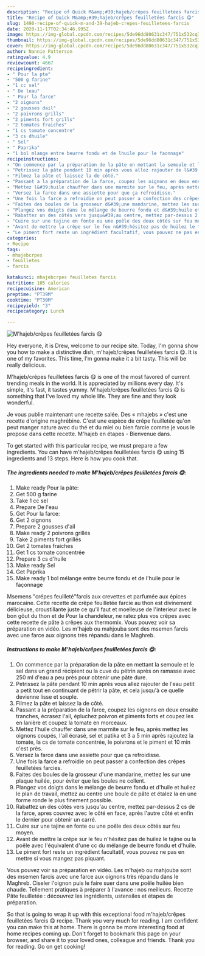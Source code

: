 ```yaml
---
description: "Recipe of Quick M&amp;#39;hajeb/crêpes feuilletées farcis 😋"
title: "Recipe of Quick M&amp;#39;hajeb/crêpes feuilletées farcis 😋"
slug: 1490-recipe-of-quick-m-and-39-hajeb-crepes-feuilletees-farcis
date: 2020-11-17T02:34:46.995Z
image: https://img-global.cpcdn.com/recipes/5de96dd80631c347/751x532cq70/mhajebcrepes-feuilletees-farcis-😋-photo-principale-de-la-recette.jpg
thumbnail: https://img-global.cpcdn.com/recipes/5de96dd80631c347/751x532cq70/mhajebcrepes-feuilletees-farcis-😋-photo-principale-de-la-recette.jpg
cover: https://img-global.cpcdn.com/recipes/5de96dd80631c347/751x532cq70/mhajebcrepes-feuilletees-farcis-😋-photo-principale-de-la-recette.jpg
author: Nannie Patterson
ratingvalue: 4.9
reviewcount: 4667
recipeingredient:
- " Pour la pte"
- "500 g farine"
- "1 cc sel"
- " De leau"
- " Pour la farce"
- "2 oignons"
- "2 gousses dail"
- "2 poivrons grills"
- "2 piments fort grills"
- "2 tomates fraiches"
- "1 cs tomate concentre"
- "3 cs dhuile"
- " Sel"
- " Paprika"
- "1 bol mlange entre beurre fondu et de lhuile pour le faonnage"
recipeinstructions:
- "On commence par la préparation de la pâte en mettant la semoule et le sel dans un grand récipient ou la cuve du pétrin après on ramasse avec 250 ml d&#39;eau a peu près pour obtenir une pâte dure."
- "Petrissez la pâte pendant 10 min après vous allez rajouter de l&#39;eau petit a petit tout en continuant de pétrir la pâte, et cela jusqu&#39;à ce quelle devienne lisse et souple."
- "Filmez la pâte et laissez la de côté."
- "Passant a la préparation de la farce, coupez les oignons en deux ensuite tranches, écrasez l&#39;ail, épluchez poivron et piments forts et coupez les en lanière et coupez la tomate en morceaux."
- "Mettez l&#39;huile chauffer dans une marmite sur le feu, après mettez les oignons coupés, l&#39;ail écrasé, sel et patika et 3 a 5 min après rajoutez la tomate, la cs de tomate concentrée, le poivrons et le piment et 10 min c&#39;est près."
- "Versez la farce dans une assiette pour que ça refroidisse."
- "Une fois la farce a refroidie on peut passer a confection des crêpes feuilletées farcies."
- "Faites des boules de la grosseur d&#39;une mandarine, mettez les sur une plaque huilée, pour éviter que les boules ne collent."
- "Plangez vos doigts dans le mélange de beurre fondu et d&#39;huile et huilez le plan de travail, mettez au centre une boule de pâte et étalez la en une forme ronde le plus finement possible."
- "Rabattez un des côtés vers jusqu&#39;au centre, mettez par-dessus 2 cs de la farce, apres couvrez avec le côté en face, après l&#39;autre côté et enfin le dernier pour obtenir un carré."
- "Cuire sur une tajine en fonte ou une poêle des deux côtés sur feu moyen."
- "Avant de mettre la crêpe sur le feu n&#39;hésitez pas de huilez le tajine ou la poêle avec l&#39;équivalent d&#39;une cc du mélange de beurre fondu et d&#39;huile."
- "Le piment fort reste un ingrédient facultatif, vous pouvez ne pas en mettre si vous mangez pas piquant."
categories:
- Recipe
tags:
- mhajebcrpes
- feuilletes
- farcis

katakunci: mhajebcrpes feuilletes farcis 
nutrition: 105 calories
recipecuisine: American
preptime: "PT39M"
cooktime: "PT30M"
recipeyield: "3"
recipecategory: Lunch

---
```



![M&#39;hajeb/crêpes feuilletées farcis 😋](https://img-global.cpcdn.com/recipes/5de96dd80631c347/751x532cq70/mhajebcrepes-feuilletees-farcis-😋-photo-principale-de-la-recette.jpg)

Hey everyone, it is Drew, welcome to our recipe site. Today, I'm gonna show you how to make a distinctive dish, m&#39;hajeb/crêpes feuilletées farcis 😋. It is one of my favorites. This time, I'm gonna make it a bit tasty. This will be really delicious.

M&#39;hajeb/crêpes feuilletées farcis 😋 is one of the most favored of current trending meals in the world. It is appreciated by millions every day. It's simple, it's fast, it tastes yummy. M&#39;hajeb/crêpes feuilletées farcis 😋 is something that I've loved my whole life. They are fine and they look wonderful.

Je vous publie maintenant une recette salée. Des « mhajebs » c&#39;est une recette d&#39;origine maghrébine. C&#39;est une espèce de crêpe feuilletée qu&#39;on peut manger nature avec du thé et du miel ou bien farcie comme je vous le propose dans cette recette. M&#39;hajeb en étapes - Bienvenue dans.


To get started with this particular recipe, we must prepare a few ingredients. You can have m&#39;hajeb/crêpes feuilletées farcis 😋 using 15 ingredients and 13 steps. Here is how you cook that.

<!--inarticleads1-->

##### The ingredients needed to make M&#39;hajeb/crêpes feuilletées farcis 😋:

1. Make ready  Pour la pâte:
1. Get 500 g farine
1. Take 1 cc sel
1. Prepare  De l&#39;eau
1. Get  Pour la farce:
1. Get 2 oignons
1. Prepare 2 gousses d&#39;ail
1. Make ready 2 poivrons grillés
1. Take 2 piments fort grillés
1. Get 2 tomates fraiches
1. Get 1 cs tomate concentrée
1. Prepare 3 cs d&#39;huile
1. Make ready  Sel
1. Get  Paprika
1. Make ready 1 bol mélange entre beurre fondu et de l&#39;huile pour le façonnage


Msemens &#34;crépes feuilleté&#34;farcis aux crevettes et parfumée aux épices marocaine. Cette recette de crêpe feuilletée farcie au thon est divinement délicieuse, croustillante juste ce qu&#39;il faut et moelleuse de l&#39;interieur avec le bon gôut du thon et de Pour la chandeleur, ne ratez plus vos crêpes avec cette recette de pâte à crêpes aux thermomix. Vous pouvez voir sa préparation en vidéo. Les m&#39;hajeb ou mahjouba sont des msemen farcis avec une farce aux oignons très répandu dans le Maghreb. 

<!--inarticleads2-->

##### Instructions to make M&#39;hajeb/crêpes feuilletées farcis 😋:

1. On commence par la préparation de la pâte en mettant la semoule et le sel dans un grand récipient ou la cuve du pétrin après on ramasse avec 250 ml d&#39;eau a peu près pour obtenir une pâte dure.
1. Petrissez la pâte pendant 10 min après vous allez rajouter de l&#39;eau petit a petit tout en continuant de pétrir la pâte, et cela jusqu&#39;à ce quelle devienne lisse et souple.
1. Filmez la pâte et laissez la de côté.
1. Passant a la préparation de la farce, coupez les oignons en deux ensuite tranches, écrasez l&#39;ail, épluchez poivron et piments forts et coupez les en lanière et coupez la tomate en morceaux.
1. Mettez l&#39;huile chauffer dans une marmite sur le feu, après mettez les oignons coupés, l&#39;ail écrasé, sel et patika et 3 a 5 min après rajoutez la tomate, la cs de tomate concentrée, le poivrons et le piment et 10 min c&#39;est près.
1. Versez la farce dans une assiette pour que ça refroidisse.
1. Une fois la farce a refroidie on peut passer a confection des crêpes feuilletées farcies.
1. Faites des boules de la grosseur d&#39;une mandarine, mettez les sur une plaque huilée, pour éviter que les boules ne collent.
1. Plangez vos doigts dans le mélange de beurre fondu et d&#39;huile et huilez le plan de travail, mettez au centre une boule de pâte et étalez la en une forme ronde le plus finement possible.
1. Rabattez un des côtés vers jusqu&#39;au centre, mettez par-dessus 2 cs de la farce, apres couvrez avec le côté en face, après l&#39;autre côté et enfin le dernier pour obtenir un carré.
1. Cuire sur une tajine en fonte ou une poêle des deux côtés sur feu moyen.
1. Avant de mettre la crêpe sur le feu n&#39;hésitez pas de huilez le tajine ou la poêle avec l&#39;équivalent d&#39;une cc du mélange de beurre fondu et d&#39;huile.
1. Le piment fort reste un ingrédient facultatif, vous pouvez ne pas en mettre si vous mangez pas piquant.


Vous pouvez voir sa préparation en vidéo. Les m&#39;hajeb ou mahjouba sont des msemen farcis avec une farce aux oignons très répandu dans le Maghreb. Ciseler l&#39;oignon puis le faire suer dans une poêle huilée bien chaude. Tellement pratiques à préparer à l&#39;avance : nos meilleurs. Recette Pâte feuilletée : découvrez les ingrédients, ustensiles et étapes de préparation. 

So that is going to wrap it up with this exceptional food m&#39;hajeb/crêpes feuilletées farcis 😋 recipe. Thank you very much for reading. I am confident you can make this at home. There is gonna be more interesting food at home recipes coming up. Don't forget to bookmark this page on your browser, and share it to your loved ones, colleague and friends. Thank you for reading. Go on get cooking!

